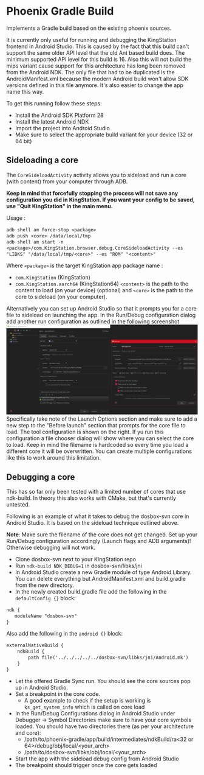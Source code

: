 Phoenix Gradle Build
====================

Implements a Gradle build based on the existing phoenix sources.

It is currently only useful for running and debugging the KingStation frontend in Android Studio.
This is caused by the fact that this build can't support the same older API level that the old Ant 
based build does. The minimum supported API level for this build is 16. Also this will not build the 
mips variant cause support for this architecture has long been removed from the Android NDK.
The only file that had to be duplicated is the AndroidManifest.xml because the modern Android build
won't allow SDK versions defined in this file anymore. It's also easier to change the app name this way.

To get this running follow these steps:

* Install the Android SDK Platform 28
* Install the latest Android NDK
* Import the project into Android Studio
* Make sure to select the appropriate build variant for your device (32 or 64 bit)

Sideloading a core
------------------

The `CoreSideloadActivity` activity allows you to sideload and run a core (with content) from your computer through ADB.

**Keep in mind that forcefully stopping the process will not save any configuration you did in KingStation. If you want your config to be saved, use "Quit KingStation" in the main menu.**

Usage :

```
adb shell am force-stop <package>
adb push <core> /data/local/tmp
adb shell am start -n <package>/com.KingStation.browser.debug.CoreSideloadActivity --es "LIBKS" "/data/local/tmp/<core>" --es "ROM" "<content>"
```

Where `<package>` is the target KingStation app package name :
  - `com.KingStation` (KingStation)
  - `com.KingStation.aarch64` (KingStation64)
`<content>` is the path to the content to load (on your device) (optional)
and `<core>` is the path to the core to sideload (on your computer).

Alternatively you can set up Android Studio so that it prompts you for a core file to sideload on launching the app.
In the Run/Debug configuration dialog add another run configuration as outlined in the following screenshot
![Sideload run configuration](sideload_core_android_studio.png)
Specifically take note of the Launch Options section and make sure to add a new step to the "Before launch" section that prompts for the
core file to load. The tool configuration is shown on the right. If yu run this configuration a file chooser dialog will show 
where you can select the core to load. Keep in mind the filename is hardcoded so every time you load a different core it will be 
overwritten. You can create multiple configurations like this to work around this limitation.


Debugging a core
----------------

This has so far only been tested with a limited number of cores that use ndk-build. In theory this also works with CMake, but that's currently untested.

Following is an example of what it takes to debug the dosbox-svn core in Android Studio. It is based on the sideload technique outlined above.

**Note**: Make sure the filename of the core does not get changed. Set up your Run/Debug configuration accordingly (Launch flags and ADB arguments)! Otherwise debugging will not work.

* Clone dosbox-svn next to your KingStation repo
* Run `ndk-build NDK_DEBUG=1` in dosbox-svn/libks/jni
* In Android Studio create a new Gradle module of type Android Library. You can delete everything but AndroidManifest.xml and build.gradle from the new directory.
* In the newly created build.gradle file add the following in the `defaultConfig {}` block:
```
ndk {
   moduleName "dosbox-svn"
}
```
Also add the following in the `android {}` block:
```
externalNativeBuild {
    ndkBuild {
        path file('../../../../../dosbox-svn/libks/jni/Android.mk')
    }
}
```
* Let the offered Gradle Sync run. You should see the core sources pop up in Android Studio.
* Set a breakpoint in the core code.
    * A good example to check if the setup is working is `ks_get_system_info` which is called on core load
* In the Run/Debug Configurations dialog in Android Studio under Debugger -> Symbol Directories make sure to have your core symbols loaded. You should have two directories there (as per your architecture and core):
    * /path/to/phoenix-gradle/app/build/intermediates/ndkBuild/ra<32 or 64>/debug/obj/local/<your_arch>
    * /path/to/dosbox-svn/libks/obj/local/<your_arch>
* Start the app with the sideload debug config from Android Studio
* The breakpoint should trigger once the core gets loaded
